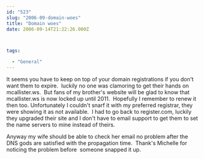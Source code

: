 ```yaml
---
id: "523"
slug: "2006-09-domain-woes"
title: "Domain woes"
date: 2006-09-14T21:22:26.000Z



tags:

  - "General"
---
```

<div class="sqs-html-content">
  <p>It seems you have to keep on top of your domain registrations if you don't want them to expire.  luckily no one was clamoring to get their hands on mcallister.ws.  But fans of my brother's website will be glad to know that mcallister.ws is now locked up until 2011.  Hopefully I remember to renew it then too.
Unfortunately I couldn't snarf it with my preferred registrar, they were showing it as not available.  I had to go back to register.com, luckily they upgraded their site and I don't have to email support to get them to set the name servers to mine instead of theirs.</p>
<p>Anyway my wife should be able to check her email no problem after the DNS gods are satisfied with the propagation time.  Thank's Michelle for noticing the problem before  someone snapped it up.</p>
</div>
